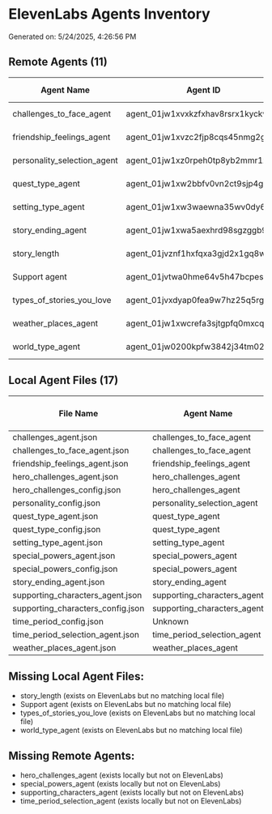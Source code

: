 # ElevenLabs Agents Inventory

Generated on: 5/24/2025, 4:26:56 PM

## Remote Agents (11)

| Agent Name | Agent ID | Creation Date |
|------------|----------|---------------|
| challenges_to_face_agent | agent_01jw1xvxkzfxhav8rsrx1kyckw | Invalid Date |
| friendship_feelings_agent | agent_01jw1xvzc2fjp8cqs45nmg2gnq | Invalid Date |
| personality_selection_agent | agent_01jw1xz0rpeh0tp8yb2mmr1zm8 | Invalid Date |
| quest_type_agent | agent_01jw1xw2bbfv0vn2ct9sjp4ga1 | Invalid Date |
| setting_type_agent | agent_01jw1xw3waewna35wv0dy614jf | Invalid Date |
| story_ending_agent | agent_01jw1xwa5aexhrd98sgzggb9ad | Invalid Date |
| story_length | agent_01jvznf1hxfqxa3gjd2x1gq8w4 | Invalid Date |
| Support agent | agent_01jvtwa0hme64v5h47bcpeswb4 | Invalid Date |
| types_of_stories_you_love | agent_01jvxdyap0fea9w7hz25q5rg2z | Invalid Date |
| weather_places_agent | agent_01jw1xwcrefa3sjtgpfq0mxcqw | Invalid Date |
| world_type_agent | agent_01jw0200kpfw3842j34tm02ved | Invalid Date |

## Local Agent Files (17)

| File Name | Agent Name | Has Conversation Config |
|-----------|------------|--------------------------|
| challenges_agent.json | challenges_to_face_agent | Yes |
| challenges_to_face_agent.json | challenges_to_face_agent | Yes |
| friendship_feelings_agent.json | friendship_feelings_agent | Yes |
| hero_challenges_agent.json | hero_challenges_agent | Yes |
| hero_challenges_config.json | hero_challenges_agent | No |
| personality_config.json | personality_selection_agent | Yes |
| quest_type_agent.json | quest_type_agent | Yes |
| quest_type_config.json | quest_type_agent | No |
| setting_type_agent.json | setting_type_agent | Yes |
| special_powers_agent.json | special_powers_agent | Yes |
| special_powers_config.json | special_powers_agent | No |
| story_ending_agent.json | story_ending_agent | Yes |
| supporting_characters_agent.json | supporting_characters_agent | Yes |
| supporting_characters_config.json | supporting_characters_agent | No |
| time_period_config.json | Unknown | No |
| time_period_selection_agent.json | time_period_selection_agent | Yes |
| weather_places_agent.json | weather_places_agent | Yes |

## Missing Local Agent Files:

- story_length (exists on ElevenLabs but no matching local file)
- Support agent (exists on ElevenLabs but no matching local file)
- types_of_stories_you_love (exists on ElevenLabs but no matching local file)
- world_type_agent (exists on ElevenLabs but no matching local file)

## Missing Remote Agents:

- hero_challenges_agent (exists locally but not on ElevenLabs)
- special_powers_agent (exists locally but not on ElevenLabs)
- supporting_characters_agent (exists locally but not on ElevenLabs)
- time_period_selection_agent (exists locally but not on ElevenLabs)
